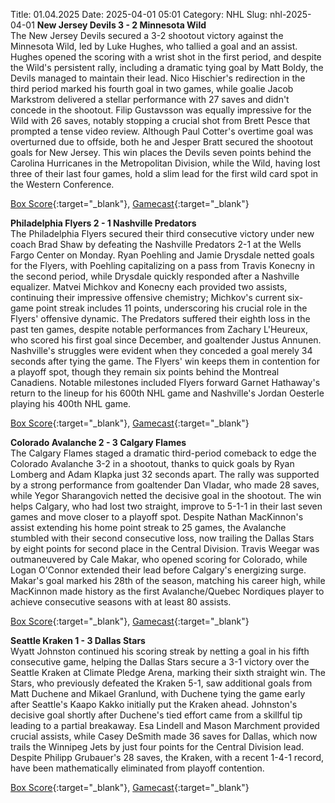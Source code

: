 Title: 01.04.2025
Date: 2025-04-01 05:01
Category: NHL 
Slug: nhl-2025-04-01 
**New Jersey Devils 3 - 2 Minnesota Wild**  
The New Jersey Devils secured a 3-2 shootout victory against the Minnesota Wild, led by Luke Hughes, who tallied a goal and an assist. Hughes opened the scoring with a wrist shot in the first period, and despite the Wild's persistent rally, including a dramatic tying goal by Matt Boldy, the Devils managed to maintain their lead. Nico Hischier's redirection in the third period marked his fourth goal in two games, while goalie Jacob Markstrom delivered a stellar performance with 27 saves and didn't concede in the shootout. Filip Gustavsson was equally impressive for the Wild with 26 saves, notably stopping a crucial shot from Brett Pesce that prompted a tense video review. Although Paul Cotter's overtime goal was overturned due to offside, both he and Jesper Bratt secured the shootout goals for New Jersey. This win places the Devils seven points behind the Carolina Hurricanes in the Metropolitan Division, while the Wild, having lost three of their last four games, hold a slim lead for the first wild card spot in the Western Conference. 

[Box Score](/gamecenter/min-vs-njd/2025/03/31/2024021178){:target="_blank"}, [Gamecast](https://www.nhl.com/news/minnesota-wild-new-jersey-devils-game-recap-march-31){:target="_blank"}<br>

**Philadelphia Flyers 2 - 1 Nashville Predators**  
The Philadelphia Flyers secured their third consecutive victory under new coach Brad Shaw by defeating the Nashville Predators 2-1 at the Wells Fargo Center on Monday. Ryan Poehling and Jamie Drysdale netted goals for the Flyers, with Poehling capitalizing on a pass from Travis Konecny in the second period, while Drysdale quickly responded after a Nashville equalizer. Matvei Michkov and Konecny each provided two assists, continuing their impressive offensive chemistry; Michkov's current six-game point streak includes 11 points, underscoring his crucial role in the Flyers' offensive dynamic. The Predators suffered their eighth loss in the past ten games, despite notable performances from Zachary L'Heureux, who scored his first goal since December, and goaltender Justus Annunen. Nashville's struggles were evident when they conceded a goal merely 34 seconds after tying the game. The Flyers' win keeps them in contention for a playoff spot, though they remain six points behind the Montreal Canadiens. Notable milestones included Flyers forward Garnet Hathaway's return to the lineup for his 600th NHL game and Nashville's Jordan Oesterle playing his 400th NHL game. 

[Box Score](/gamecenter/nsh-vs-phi/2025/03/31/2024021179){:target="_blank"}, [Gamecast](https://www.nhl.com/news/nashville-predators-philadelphia-flyers-game-recap-march-31){:target="_blank"}<br>

**Colorado Avalanche 2 - 3 Calgary Flames**  
The Calgary Flames staged a dramatic third-period comeback to edge the Colorado Avalanche 3-2 in a shootout, thanks to quick goals by Ryan Lomberg and Adam Klapka just 32 seconds apart. The rally was supported by a strong performance from goaltender Dan Vladar, who made 28 saves, while Yegor Sharangovich netted the decisive goal in the shootout. The win helps Calgary, who had lost two straight, improve to 5-1-1 in their last seven games and move closer to a playoff spot. Despite Nathan MacKinnon's assist extending his home point streak to 25 games, the Avalanche stumbled with their second consecutive loss, now trailing the Dallas Stars by eight points for second place in the Central Division. Travis Weegar was outmaneuvered by Cale Makar, who opened scoring for Colorado, while Logan O'Connor extended their lead before Calgary's energizing surge. Makar's goal marked his 28th of the season, matching his career high, while MacKinnon made history as the first Avalanche/Quebec Nordiques player to achieve consecutive seasons with at least 80 assists. 

[Box Score](/gamecenter/cgy-vs-col/2025/03/31/2024021180){:target="_blank"}, [Gamecast](https://www.nhl.com/news/calgary-flames-colorado-avalanche-game-recap-march-31){:target="_blank"}<br>

**Seattle Kraken 1 - 3 Dallas Stars**  
Wyatt Johnston continued his scoring streak by netting a goal in his fifth consecutive game, helping the Dallas Stars secure a 3-1 victory over the Seattle Kraken at Climate Pledge Arena, marking their sixth straight win. The Stars, who previously defeated the Kraken 5-1, saw additional goals from Matt Duchene and Mikael Granlund, with Duchene tying the game early after Seattle's Kaapo Kakko initially put the Kraken ahead. Johnston's decisive goal shortly after Duchene's tied effort came from a skillful tip leading to a partial breakaway. Esa Lindell and Mason Marchment provided crucial assists, while Casey DeSmith made 36 saves for Dallas, which now trails the Winnipeg Jets by just four points for the Central Division lead. Despite Philipp Grubauer's 28 saves, the Kraken, with a recent 1-4-1 record, have been mathematically eliminated from playoff contention. 

[Box Score](/gamecenter/dal-vs-sea/2025/03/31/2024021181){:target="_blank"}, [Gamecast](https://www.nhl.com/news/dallas-stars-seattle-kraken-game-recap-march-31){:target="_blank"}<br>

